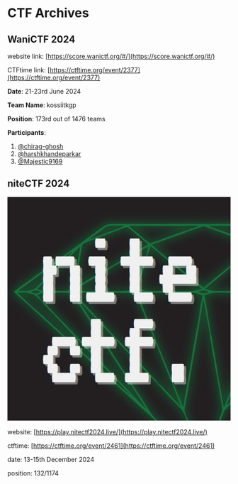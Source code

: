 # CTF Archives

## WaniCTF 2024

website link: [https://score.wanictf.org/#/](https://score.wanictf.org/#/)

CTFtime link: [https://ctftime.org/event/2377](https://ctftime.org/event/2377)

**Date**: 21-23rd June 2024

**Team Name**: kossiitkgp

**Position**: 173rd out of 1476 teams

**Participants**:

1. [@chirag-ghosh](https://github.com/chirag-ghosh)
1. [@harshkhandeparkar](https://github.com/harshkhandeparkar)
1. [@Majestic9169](https://github.com/Majestic9169/)

## niteCTF 2024

![](./assets/nitectf_2024_logo.jpg)

website: [https://play.nitectf2024.live/](https://play.nitectf2024.live/)

ctftime: [https://ctftime.org/event/2461](https://ctftime.org/event/2461)

date: 13-15th December 2024

position: 132/1174

